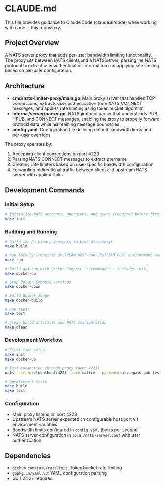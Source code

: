 # CLAUDE.md

This file provides guidance to Claude Code (claude.ai/code) when working with code in this repository.

## Project Overview

A NATS server proxy that adds per-user bandwidth limiting functionality. The proxy sits between NATS clients and a NATS server, parsing the NATS protocol to extract user authentication information and applying rate limiting based on per-user configuration.

## Architecture

- **cmd/nats-limiter-proxy/main.go**: Main proxy server that handles TCP connections, extracts user authentication from NATS CONNECT messages, and applies rate limiting using token bucket algorithm
- **internal/server/parser.go**: NATS protocol parser that understands PUB, HPUB, and CONNECT messages, enabling the proxy to properly forward protocol data while maintaining message boundaries
- **config.yaml**: Configuration file defining default bandwidth limits and per-user overrides

The proxy operates by:
1. Accepting client connections on port 4223
2. Parsing NATS CONNECT messages to extract username
3. Creating rate limiters based on user-specific bandwidth configuration
4. Forwarding bidirectional traffic between client and upstream NATS server with applied limits

## Development Commands

### Initial Setup
```bash
# Initialize NATS accounts, operators, and users (required before first run)
make init
```

### Building and Running
```bash
# Build the Go binary (outputs to bin/ directory)
make build

# Run locally (requires UPSTREAM_HOST and UPSTREAM_PORT environment variables)
make run

# Build and run with Docker Compose (recommended - includes init)
make docker-up

# Stop Docker Compose services
make docker-down

# Build Docker image
make docker-build

# Run tests
make test

# Clean build artifacts and NATS configuration
make clean
```

### Development Workflow
```bash
# First time setup
make init
make docker-up

# Test connection through proxy (port 4223)
nats --server=localhost:4223 --user=alice --password=alicepass pub test "hello world"

# Development cycle
make build
make test
```

### Configuration
- Main proxy listens on port 4223
- Upstream NATS server expected on configurable host:port via environment variables
- Bandwidth limits configured in `config.yaml` (bytes per second)
- NATS server configuration in `local/nats-server.conf` with user authentication

## Dependencies
- `github.com/juju/ratelimit`: Token bucket rate limiting
- `gopkg.in/yaml.v3`: YAML configuration parsing
- Go 1.24.2+ required